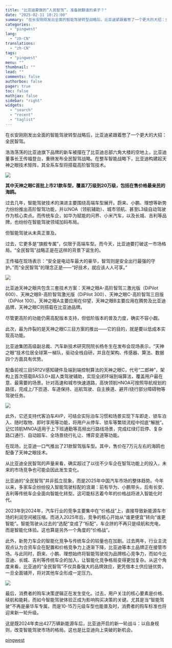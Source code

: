 ```yaml
---
title: "比亚迪要做的“人民智驾”，准备掀翻谁的桌子？"
date: "2025-02-11 10:21:00"
summary: "在长安刚刚发出全面的智能驾驶转型战略后，比亚迪紧跟着憋了一个更大的大招：全民智驾。浩浩荡荡的比亚迪..."
categories:
  - "pingwest"
lang:
  - "zh-CN"
translations:
  - "zh-CN"
tags:
  - "pingwest"
menu: ""
thumbnail: ""
lead: ""
comments: false
authorbox: false
pager: true
toc: false
mathjax: false
sidebar: "right"
widgets:
  - "search"
  - "recent"
  - "taglist"
---
```


在长安刚刚发出全面的智能驾驶转型战略后，比亚迪紧跟着憋了一个更大的大招：全民智驾。

浩浩荡荡的比亚迪旗下品牌的新车被摆在了比亚迪总部六角大楼的空地上，比亚迪董事长王传福登台，重磅发布全民智驾战略。在整车智能战略下，比亚迪构建起天神之眼技术矩阵，其全系车型将搭载高阶智驾技术。

![](https://cdn.pingwest.com/portal/2025/02/11/rmFSiAi8ecZxPEnp64s_78Hr9K2BE2e8.png?x-oss-process=style/article-body)

**其中天神之眼C首批上市21款车型，覆盖7万级到20万级，包括在售价格最亲民的海鸥。**

过去几年，智能驾驶技术的演进主要围绕高端车型展开。蔚来、小鹏、理想等新势力纷纷推出高阶智驾功能，并以NOA（领航辅助）、城市领航、甚至L3级自动驾驶作为核心卖点。而传统车企，如华为赋能的问界、小米汽车，以及长城、吉利等品牌，也纷纷在智能驾驶领域加码布局。

但智能驾驶从未真正普及。

过去，它更多是“旗舰专属”，仅限于高端车型。而今天，比亚迪要打破这一市场格局。“全民智驾”战略正是在这样的背景下诞生的。

王传福在现场表示：“安全是电动车最大的豪华，智驾则是安全出行最强的守护。”而“全民智驾”的理念正是——“好技术，就应该人人可享。”

![](https://cdn.pingwest.com/portal/2025/02/11/TP1kJddK781sbk2M_6x3fKzdQHx1eAzx.png?x-oss-process=style/article-body)

比亚迪天神之眼共包含三套技术方案：天神之眼A-高阶智驾三激光版（DiPilot 600）、天神之眼B-高阶智驾激光版（DiPilot 300）、天神之眼C-高阶智驾三目版（DiPilot 100）。天神之眼A主要应用在仰望，天神之眼B主要应用在腾势及比亚迪品牌，天神之眼C则搭载在比亚迪品牌。

尽管更高阶的功能仍需高配版本支持，但低阶版本的普及力度，确实不容小觑。

此次，最为炸裂的是天神之眼C三目方案的推出——它的目的，就是要以低成本实现高功能。

比亚迪集团高级副总裁、汽车新技术研究院院长杨冬生在发布会现场表示，“天神之眼”技术位居全球第一梯队，驱动全栈自研，并且在架构、传感器、算法、数据四个方面具有优势。

配备前视三目5R12V感知硬件及端到端控制算法的天神之眼C，代号“二郎神”，架构上首次搭载BAS3.0+超人类驾驶辅助，实现全闭环端到端算法，覆盖用户最在意、最需要的场景。针对高速和城市快速道路，高快领航HNOA可按照导航规划的路径，完成上/下匝道、车道保持、巡航驾驶、自主换道、避开/绕行部分障碍物等驾驶任务。

![](https://cdn.pingwest.com/portal/2025/02/11/782Krs2K3NbY_76AXdb8MrK892mAi4iE.png?x-oss-process=style/article-body)

此外，它还支持代客泊车AVP，可结合实际泊车习惯和场景实现下车即走、锁车泊入、随时取物、即时享用等功能，将用户从停车、锁车等繁琐流程中彻底“解脱”。记忆领航MNOA适用于上下班通勤等高频出行路线场景，完成红绿灯启停、复杂路口通行、自动超车、全场景绕行礼让、博弈变道等功能。

在现场，比亚迪一口气推出了21款智驾版车型。其中，售价在7万元左右的海鸥也配备了天神之眼技术。

从比亚迪全民智驾的声量来看，确实超过了以往不少车企在智驾功能上的投入，未来的市场竞争也可能会因此发生变化。

比亚迪的“全民智驾”并非孤立现象，而是2025年中国汽车市场的整体趋势。今年以来，多家车企纷纷投入智能驾驶标配的浪潮：前有华为、小鹏带头，后有长安、吉利等传统车企全面向智能化转型。这可能标志着今年的价格战将进入智能化时代。

2023年到2024年，汽车行业的竞争主要集中在“价格战”上，直接导致新能源车市场的利润空间被压缩。而进入2025年后，竞争的核心开始从“谁更便宜”转向“谁更智能”。智能驾驶从过去的“选配”变成了“标配”，车企拼的不再只是续航和充电，而是智能化体验。这也算是另外一个角度的“价格战”。

此外，新势力车企的智能化竞争与传统车企的较量也在加剧。过去两年，行业主流观点认为合资车企在配置和价格竞争力上逐渐下降，比亚迪等本土品牌正在接管市场。与此同时，蔚来、小鹏、理想始终将智能驾驶视为品牌核心竞争力，而如今比亚迪、长城、吉利等传统车企的加入，让智能化竞争格局变得更加复杂。从这个角度来看，比亚迪的“全民智驾”不仅具备强大的品牌效应，更凭借本土供应链优势，一旦全面铺开，将对其他车企形成一定压力。

![](https://cdn.pingwest.com/portal/2025/02/11/HMick3_kWBbxmzdSMt3_JFZ124Z7tnDH.png?x-oss-process=style/article-body)

最后，消费者的购车决策逻辑正在发生变化。过去，用户关注的核心要素是价格、续航和能耗，而如今智能驾驶体验正成为影响购买决策的关键。尤其是当“智能驾驶”不再是豪华车专属，而是10-15万元级车型也能普及时，消费者的购车标准也将迎来新一轮升级。

这是既2024年卖出427万辆新能源车后，比亚迪开启的新一轮战斗：以自身规则，改变智能驾驶市场的格局。这也是比亚迪向上突破的新机会。

[pingwest](https://www.pingwest.com/a/302229)
